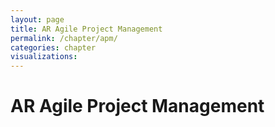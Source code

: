 ```yaml
---
layout: page
title: AR Agile Project Management
permalink: /chapter/apm/
categories: chapter
visualizations:
---
```


# AR Agile Project Management
